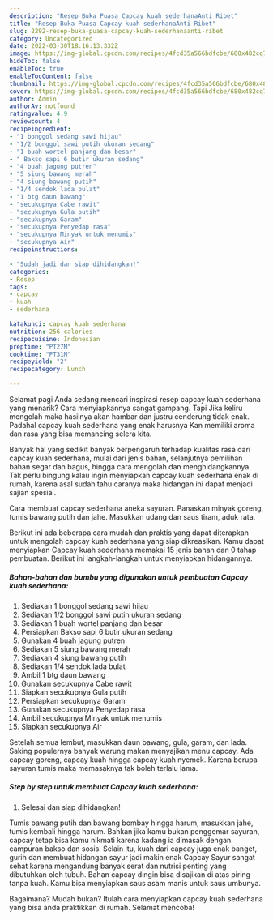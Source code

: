 ```yaml
---
description: "Resep Buka Puasa Capcay kuah sederhanaAnti Ribet"
title: "Resep Buka Puasa Capcay kuah sederhanaAnti Ribet"
slug: 2292-resep-buka-puasa-capcay-kuah-sederhanaanti-ribet
category: Uncategorized
date: 2022-03-30T18:16:13.332Z
image: https://img-global.cpcdn.com/recipes/4fcd35a566bdfcbe/680x482cq70/capcay-kuah-sederhana-foto-resep-utama.jpg
hideToc: false
enableToc: true
enableTocContent: false
thumbnail: https://img-global.cpcdn.com/recipes/4fcd35a566bdfcbe/680x482cq70/capcay-kuah-sederhana-foto-resep-utama.jpg
cover: https://img-global.cpcdn.com/recipes/4fcd35a566bdfcbe/680x482cq70/capcay-kuah-sederhana-foto-resep-utama.jpg
author: Admin
authorAv: notfound
ratingvalue: 4.9
reviewcount: 4
recipeingredient:
- "1 bonggol sedang sawi hijau"
- "1/2 bonggol sawi putih ukuran sedang"
- "1 buah wortel panjang dan besar"
- " Bakso sapi 6 butir ukuran sedang"
- "4 buah jagung putren"
- "5 siung bawang merah"
- "4 siung bawang putih"
- "1/4 sendok lada bulat"
- "1 btg daun bawang"
- "secukupnya Cabe rawit"
- "secukupnya Gula putih"
- "secukupnya Garam"
- "secukupnya Penyedap rasa"
- "secukupnya Minyak untuk menumis"
- "secukupnya Air"
recipeinstructions:

- "Sudah jadi dan siap dihidangkan!"
categories:
- Resep
tags:
- capcay
- kuah
- sederhana

katakunci: capcay kuah sederhana 
nutrition: 256 calories
recipecuisine: Indonesian
preptime: "PT27M"
cooktime: "PT31M"
recipeyield: "2"
recipecategory: Lunch

---
```



Selamat pagi Anda sedang mencari inspirasi resep capcay kuah sederhana yang menarik? Cara menyiapkannya sangat gampang. Tapi Jika keliru mengolah maka hasilnya akan hambar dan justru cenderung tidak enak. Padahal capcay kuah sederhana yang enak harusnya Kan memiliki aroma dan rasa yang bisa memancing selera kita.


Banyak hal yang sedikit banyak berpengaruh terhadap kualitas rasa dari capcay kuah sederhana, mulai dari jenis bahan, selanjutnya pemilihan bahan segar dan bagus, hingga cara mengolah dan menghidangkannya. Tak perlu bingung kalau ingin menyiapkan capcay kuah sederhana enak di rumah, karena asal sudah tahu caranya maka hidangan ini dapat menjadi sajian spesial.

Cara membuat capcay sederhana aneka sayuran. Panaskan minyak goreng, tumis bawang putih dan jahe. Masukkan udang dan saus tiram, aduk rata.


Berikut ini ada beberapa cara mudah dan praktis yang dapat diterapkan untuk mengolah capcay kuah sederhana yang siap dikreasikan. Kamu dapat menyiapkan Capcay kuah sederhana memakai 15 jenis bahan dan 0 tahap pembuatan. Berikut ini langkah-langkah untuk menyiapkan hidangannya.

<!--inarticleads1-->

##### Bahan-bahan dan bumbu yang digunakan untuk pembuatan Capcay kuah sederhana:

1. Sediakan 1 bonggol sedang sawi hijau
1. Sediakan 1/2 bonggol sawi putih ukuran sedang
1. Sediakan 1 buah wortel panjang dan besar
1. Persiapkan  Bakso sapi 6 butir ukuran sedang
1. Gunakan 4 buah jagung putren
1. Sediakan 5 siung bawang merah
1. Sediakan 4 siung bawang putih
1. Sediakan 1/4 sendok lada bulat
1. Ambil 1 btg daun bawang
1. Gunakan secukupnya Cabe rawit
1. Siapkan secukupnya Gula putih
1. Persiapkan secukupnya Garam
1. Gunakan secukupnya Penyedap rasa
1. Ambil secukupnya Minyak untuk menumis
1. Siapkan secukupnya Air


Setelah semua lembut, masukkan daun bawang, gula, garam, dan lada. Saking populernya banyak warung makan menyajikan menu capcay. Ada capcay goreng, capcay kuah hingga capcay kuah nyemek. Karena berupa sayuran tumis maka memasaknya tak boleh terlalu lama. 

<!--inarticleads2-->

##### Step by step untuk membuat Capcay kuah sederhana:


1. Selesai dan siap dihidangkan!

Tumis bawang putih dan bawang bombay hingga harum, masukkan jahe, tumis kembali hingga harum. Bahkan jika kamu bukan penggemar sayuran, capcay tetap bisa kamu nikmati karena kadang ia dimasak dengan campuran bakso dan sosis. Selain itu, kuah dari capcay juga enak banget, gurih dan membuat hidangan sayur jadi makin enak Capcay Sayur sangat sehat karena mengandung banyak serat dan nutrisi penting yang dibutuhkan oleh tubuh. Bahan capcay dingin bisa disajikan di atas piring tanpa kuah. Kamu bisa menyiapkan saus asam manis untuk saus umbunya. 

Bagaimana? Mudah bukan? Itulah cara menyiapkan capcay kuah sederhana yang bisa anda praktikkan di rumah. Selamat mencoba!
